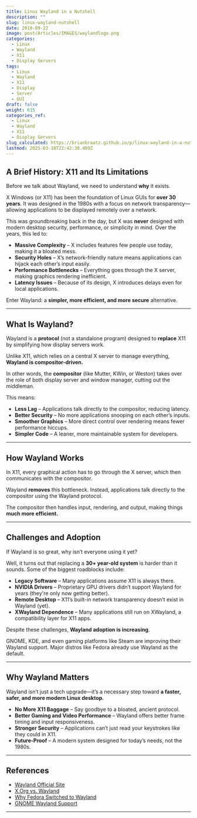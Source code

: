 ```yaml
---
title: Linux Wayland in a Nutshell
description: ""
slug: linux-wayland-nutshell
date: 2018-09-22
image: post/Articles/IMAGES/waylandlogo.png
categories:
  - Linux
  - Wayland
  - X11
  - Display Servers
tags:
  - Linux
  - Wayland
  - X11
  - Display
  - Server
  - GUI
draft: false
weight: 615
categories_ref:
  - Linux
  - Wayland
  - X11
  - Display Servers
slug_calculated: https://brianbraatz.github.io/p/linux-wayland-in-a-nutshell-why-its-important-and-history-with-x-windows
lastmod: 2025-03-18T22:42:30.409Z
---
```

## A Brief History: X11 and Its Limitations

Before we talk about Wayland, we need to understand **why** it exists.

X Windows (or X11) has been the foundation of Linux GUIs for **over 30 years**. It was designed in the 1980s with a focus on network transparency—allowing applications to be displayed remotely over a network.

This was groundbreaking back in the day, but X was **never** designed with modern desktop security, performance, or simplicity in mind. Over the years, this led to:

* **Massive Complexity** – X includes features few people use today, making it a bloated mess.
* **Security Holes** – X’s network-friendly nature means applications can hijack each other’s input easily.
* **Performance Bottlenecks** – Everything goes through the X server, making graphics rendering inefficient.
* **Latency Issues** – Because of its design, X introduces delays even for local applications.

Enter Wayland: a **simpler, more efficient, and more secure** alternative.

***

## What Is Wayland?

Wayland is a **protocol** (not a standalone program) designed to **replace** X11 by simplifying how display servers work.

Unlike X11, which relies on a central X server to manage everything, **Wayland is compositor-driven.**

In other words, the **compositor** (like Mutter, KWin, or Weston) takes over the role of both display server and window manager, cutting out the middleman.

This means:

* **Less Lag** – Applications talk directly to the compositor, reducing latency.
* **Better Security** – No more applications snooping on each other’s inputs.
* **Smoother Graphics** – More direct control over rendering means fewer performance hiccups.
* **Simpler Code** – A leaner, more maintainable system for developers.

***

## How Wayland Works

In X11, every graphical action has to go through the X server, which then communicates with the compositor.

Wayland **removes** this bottleneck. Instead, applications talk directly to the compositor using the Wayland protocol.

The compositor then handles input, rendering, and output, making things **much more efficient.**

***

## Challenges and Adoption

If Wayland is so great, why isn’t everyone using it yet?

Well, it turns out that replacing a **30+ year-old system** is harder than it sounds. Some of the biggest roadblocks include:

* **Legacy Software** – Many applications assume X11 is always there.
* **NVIDIA Drivers** – Proprietary GPU drivers didn’t support Wayland for years (they're only now getting better).
* **Remote Desktop** – X11’s built-in network transparency doesn’t exist in Wayland (yet).
* **XWayland Dependence** – Many applications still run on XWayland, a compatibility layer for X11 apps.

Despite these challenges, **Wayland adoption is increasing**.

GNOME, KDE, and even gaming platforms like Steam are improving their Wayland support. Major distros like Fedora already use Wayland as the default.

***

## Why Wayland Matters

Wayland isn’t just a tech upgrade—it’s a necessary step toward **a faster, safer, and more modern Linux desktop.**

* **No More X11 Baggage** – Say goodbye to a bloated, ancient protocol.
* **Better Gaming and Video Performance** – Wayland offers better frame timing and input responsiveness.
* **Stronger Security** – Applications can’t just read your keystrokes like they could in X11.
* **Future-Proof** – A modern system designed for today’s needs, not the 1980s.

***

## References

* [Wayland Official Site](https://wayland.freedesktop.org/)
* [X.Org vs. Wayland](https://www.x.org/wiki/Wayland/)
* [Why Fedora Switched to Wayland](https://fedoraproject.org/wiki/Wayland)
* [GNOME Wayland Support](https://wiki.gnome.org/Initiatives/Wayland)

***
